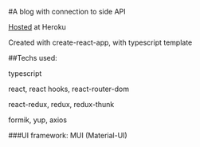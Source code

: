 #A blog with connection to side API

[Hosted](valkln-react-blog.herokuapp.com/) at Heroku

Created with create-react-app, with typescript template

##Techs used:

typescript 

react, react hooks, react-router-dom

react-redux, redux, redux-thunk 

formik, yup, axios 

###UI framework: MUI (Material-UI)
